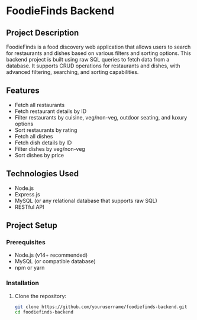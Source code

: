 # FoodieFinds Backend

## Project Description

FoodieFinds is a food discovery web application that allows users to search for restaurants and dishes based on various filters and sorting options. This backend project is built using raw SQL queries to fetch data from a database. It supports CRUD operations for restaurants and dishes, with advanced filtering, searching, and sorting capabilities.

## Features

- Fetch all restaurants
- Fetch restaurant details by ID
- Filter restaurants by cuisine, veg/non-veg, outdoor seating, and luxury options
- Sort restaurants by rating
- Fetch all dishes
- Fetch dish details by ID
- Filter dishes by veg/non-veg
- Sort dishes by price

## Technologies Used

- Node.js
- Express.js
- MySQL (or any relational database that supports raw SQL)
- RESTful API


## Project Setup

### Prerequisites

- Node.js (v14+ recommended)
- MySQL (or compatible database)
- npm or yarn

### Installation

1. Clone the repository:
   ```bash
   git clone https://github.com/yourusername/foodiefinds-backend.git
   cd foodiefinds-backend

